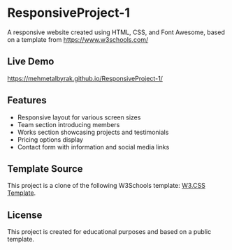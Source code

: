 # ResponsiveProject-1

A responsive website created using HTML, CSS, and Font Awesome, based on a template from https://www.w3schools.com/

## Live Demo
https://mehmetalbyrak.github.io/ResponsiveProject-1/

## Features
- Responsive layout for various screen sizes
- Team section introducing members
- Works section showcasing projects and testimonials
- Pricing options display
- Contact form with information and social media links

## Template Source
This project is a clone of the following W3Schools template: [W3.CSS Template](https://www.w3schools.com/w3css/tryw3css_templates_website.htm).

## License
This project is created for educational purposes and based on a public template.
